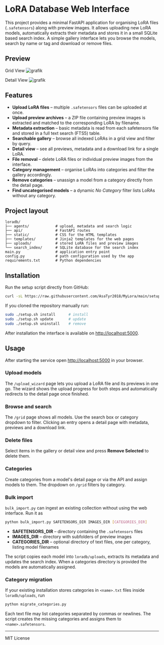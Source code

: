 # LoRA Database Web Interface

This project provides a minimal FastAPI application for organising LoRA files (`.safetensors`) along with preview images.  It allows uploading new LoRA models, automatically extracts their metadata and stores it in a small SQLite based search index.  A simple gallery interface lets you browse the models, search by name or tag and download or remove files.

## Preview
Grid View
![grafik](https://github.com/user-attachments/assets/72b261f7-0fe8-4aff-ab42-82dc8db1584d)

Detail View
![grafik](https://github.com/user-attachments/assets/233b63ac-ca2b-4249-aaa2-f2b991aa25c9)

## Features

- **Upload LoRA files** – multiple `.safetensors` files can be uploaded at once.
- **Upload preview archives** – a ZIP file containing preview images is extracted and matched to the corresponding LoRA by filename.
- **Metadata extraction** – basic metadata is read from each safetensors file and stored in a full text search (FTS5) table.
- **Searchable gallery** – browse all indexed LoRAs in a grid view and filter by query.
- **Detail view** – see all previews, metadata and a download link for a single LoRA.
- **File removal** – delete LoRA files or individual preview images from the interface.
- **Category management** – organise LoRAs into categories and filter the gallery accordingly.
- **Remove categories** – unassign a model from a category directly from the detail page.
- **Find uncategorised models** – a dynamic *No Category* filter lists LoRAs without any category.

## Project layout

```
loradb/
├── agents/            # upload, metadata and search logic
├── api/               # FastAPI routes
├── static/            # CSS for the HTML templates
├── templates/         # Jinja2 templates for the web pages
├── uploads/           # stored LoRA files and preview images
└── search_index/      # SQLite database for the search index
main.py                # application entry point
config.py              # path configuration used by the app
requirements.txt       # Python dependencies
```

## Installation

Run the setup script directly from GitHub:

```bash
curl -sL https://raw.githubusercontent.com/AsaTyr2018/MyLora/main/setup.sh | sudo bash -s install
```

If you cloned the repository manually run:

```bash
sudo ./setup.sh install      # install
sudo ./setup.sh update       # update
sudo ./setup.sh uninstall    # remove
```

After installation the interface is available on [http://localhost:5000](http://localhost:5000).

## Usage

After starting the service open [http://localhost:5000](http://localhost:5000) in your browser.

### Upload models

The `/upload_wizard` page lets you upload a LoRA file and its previews in one go. The wizard shows the upload progress for both steps and automatically redirects to the detail page once finished.

### Browse and search

The `/grid` page shows all models. Use the search box or category dropdown to filter. Clicking an entry opens a detail page with metadata, previews and a download link.

### Delete files

Select items in the gallery or detail view and press **Remove Selected** to delete them.

### Categories

Create categories from a model's detail page or via the API and assign models to them. The dropdown on `/grid` filters by category.

### Bulk import

`bulk_import.py` can ingest an existing collection without using the web interface.
Run it as

```bash
python bulk_import.py SAFETENSORS_DIR IMAGES_DIR [CATEGORIES_DIR]
```

* **SAFETENSORS_DIR** – directory containing the `.safetensors` files
* **IMAGES_DIR** – directory with subfolders of preview images
* **CATEGORIES_DIR** – optional directory of text files, one per category, listing model filenames

The script copies each model into `loradb/uploads`, extracts its metadata and updates the search index. When a categories directory is provided the models are automatically assigned.

### Category migration

If your existing installation stores categories in `<name>.txt` files inside `loradb/uploads`, run

```bash
python migrate_categories.py
```

Each text file may list categories separated by commas or newlines. The script creates the missing categories and assigns them to `<name>.safetensors`.

---

MIT License
